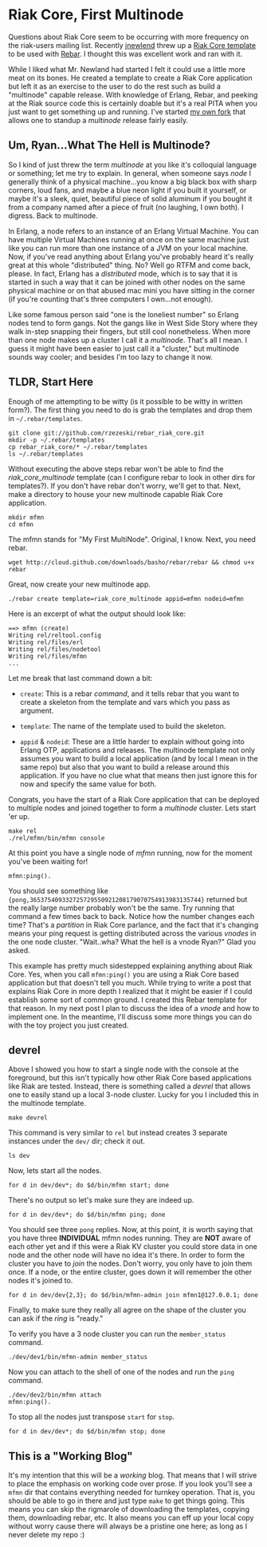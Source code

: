 Riak Core, First Multinode
==========

Questions about Riak Core seem to be occurring with more frequency on the riak-users mailing list.  Recently [jnewlend](https://github.com/jnewland) threw up a [Riak Core template](https://github.com/websterclay/rebar_riak_core) to be used with [Rebar](https://github.com/basho/rebar).  I thought this was excellent work and ran with it.

While I liked what Mr. Newland had started I felt it could use a little more meat on its bones.  He created a template to create a Riak Core application but left it as an exercise to the user to do the rest such as build a "multinode" capable release.  With knowledge of Erlang, Rebar, and peeking at the Riak source code this is certainly doable but it's a real PITA when you just want to get something up and running.  I've started [my own fork](https://github.com/rzezeski/rebar_riak_core/tree/multinode) that allows one to standup a _multinode_ release fairly easily.

Um, Ryan...What The Hell is Multinode?
----------

So I kind of just threw the term _multinode_ at you like it's colloquial language or something; let me try to explain.  In general, when someone says _node_ I generally think of a physical machine...you know a big black box with sharp corners, loud fans, and maybe a blue neon light if you built it yourself, or maybe it's a sleek, quiet, beautiful piece of solid aluminum if you bought it from a company named after a piece of fruit (no laughing, I own both).  I digress.  Back to multinode.

In Erlang, a node refers to an instance of an Erlang Virtual Machine.  You can have multiple Virtual Machines running at once on the same machine just like you can run more than one instance of a JVM on your local machine.  Now, if you've read anything about Erlang you've probably heard it's really great at this whole "distributed" thing.  No?  Well go RTFM and come back, please.  In fact, Erlang has a _distributed_ mode, which is to say that it is started in such a way that it can be joined with other nodes on the same physical machine or on that abused mac mini you have sitting in the corner (if you're counting that's three computers I own...not enough).

Like some famous person said "one is the loneliest number" so Erlang nodes tend to form gangs.  Not the gangs like in West Side Story where they walk in-step snapping their fingers, but still cool nonetheless.  When more than one node makes up a cluster I call it a _multinode_.  That's all I mean.  I guess it might have been easier to just call it a "cluster," but multinode sounds way cooler; and besides I'm too lazy to change it now.

TLDR, Start Here
----------

Enough of me attempting to be witty (is it possible to be witty in written form?).  The first thing you need to do is grab the templates and drop them in `~/.rebar/templates`.

    git clone git://github.com/rzezeski/rebar_riak_core.git
    mkdir -p ~/.rebar/templates
    cp rebar_riak_core/* ~/.rebar/templates
    ls ~/.rebar/templates

Without executing the above steps rebar won't be able to find the _riak\_core\_multinode_ template (can I configure rebar to look in other dirs for templates?).  If you don't have rebar don't worry, we'll get to that.  Next, make a directory to house your new multinode capable Riak Core application.

    mkdir mfmn
    cd mfmn

The mfmn stands for "My First MultiNode".  Original, I know.  Next, you need rebar.

    wget http://cloud.github.com/downloads/basho/rebar/rebar && chmod u+x rebar

Great, now create your new multinode app.

    ./rebar create template=riak_core_multinode appid=mfmn nodeid=mfmn

Here is an excerpt of what the output should look like:

    ==> mfmn (create)
    Writing rel/reltool.config
    Writing rel/files/erl
    Writing rel/files/nodetool
    Writing rel/files/mfmn
    ...

Let me break that last command down a bit:

* `create`: This is a rebar _command_, and it tells rebar that you want to create a skeleton from the template and vars which you pass as argument.

* `template`: The name of the template used to build the skeleton.

* `appid` & `nodeid`: These are a little harder to explain without going into Erlang OTP, applications and releases.  The multinode template not only assumes you want to build a local application (and by local I mean in the same repo) but also that you want to build a release around this application.  If you have no clue what that means then just ignore this for now and specify the same value for both.

Congrats, you have the start of a Riak Core application that can be deployed to multiple nodes and joined together to form a _multinode_ cluster.  Lets start 'er up.

    make rel
    ./rel/mfmn/bin/mfmn console

At this point you have a single node of _mfmn_ running, now for the moment you've been waiting for!

    mfmn:ping().

You should see something like `{pong,365375409332725729550921208179070754913983135744}` returned but the really large number probably won't be the same.  Try running that command a few times back to back.  Notice how the number changes each time?  That's a _partition_ in Riak Core parlance, and the fact that it's changing means your ping request is getting distributed across the various _vnodes_ in the one node cluster.  "Wait..wha?  What the hell is a vnode Ryan?"  Glad you asked.

This example has pretty much sidestepped explaining anything about Riak Core.  Yes, when you call `mfmn:ping()` you are using a Riak Core based application but that doesn't tell you much.  While trying to write a post that explains Riak Core in more depth I realized that it might be easier if I could establish some sort of common ground.  I created this Rebar template for that reason.  In my next post I plan to discuss the idea of a _vnode_ and how to implement one.  In the meantime, I'll discuss some more things you can do with the toy project you just created.

devrel
----------

Above I showed you how to start a single node with the console at the foreground, but this isn't typically how other Riak Core based applications like Riak are tested.  Instead, there is something called a _devrel_ that allows one to easily stand up a local 3-node cluster.  Lucky for you I included this in the multinode template.

    make devrel

This command is very similar to `rel` but instead creates 3 separate instances under the `dev/` dir; check it out.

    ls dev

Now, lets start all the nodes.

    for d in dev/dev*; do $d/bin/mfmn start; done

There's no output so let's make sure they are indeed up.

    for d in dev/dev*; do $d/bin/mfmn ping; done

You should see three `pong` replies.  Now, at this point, it is worth saying that you have three **INDIVIDUAL** mfmn nodes running.  They are **NOT** aware of each other yet and if this were a Riak KV cluster you could store data in one node and the other node will have no idea it's there.  In order to form the cluster you have to _join_ the nodes.  Don't worry, you only have to join them once.  If a node, or the entire cluster, goes down it will remember the other nodes it's joined to.

    for d in dev/dev{2,3}; do $d/bin/mfmn-admin join mfmn1@127.0.0.1; done

Finally, to make sure they really all agree on the shape of the cluster you can ask if the _ring_ is "ready."

To verify you have a 3 node cluster you can run the `member_status` command.

    ./dev/dev1/bin/mfmn-admin member_status

Now you can attach to the shell of one of the nodes and run the `ping` command.

    ./dev/dev2/bin/mfmn attach
    mfmn:ping().

To stop all the nodes just transpose `start` for `stop`.

    for d in dev/dev*; do $d/bin/mfmn stop; done

This is a "Working Blog"
----------

It's my intention that this will be a _working_ blog.  That means that I will strive to place the emphasis on working code over prose.  If you look you'll see a `mfmn` dir that contains everything needed for turnkey operation.  That is, you should be able to go in there and just type `make` to get things going.  This means you can skip the rigmarole of downloading the templates, copying them, downloading rebar, etc.  It also means you can eff up your local copy without worry cause there will always be a pristine one here; as long as I never delete my repo :)
